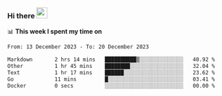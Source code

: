 ### Hi there <a href="https://www.gautamkrishnar.com/"><img src="https://media.giphy.com/media/hvRJCLFzcasrR4ia7z/giphy.gif" width="25px"></a>

📊 **This week I spent my time on**

<!--START_SECTION:waka-->

```txt
From: 13 December 2023 - To: 20 December 2023

Markdown       2 hrs 14 mins   ██████████▒░░░░░░░░░░░░░░   40.92 %
Other          1 hr 45 mins    ████████░░░░░░░░░░░░░░░░░   32.04 %
Text           1 hr 17 mins    ██████░░░░░░░░░░░░░░░░░░░   23.62 %
Go             11 mins         █░░░░░░░░░░░░░░░░░░░░░░░░   03.41 %
Docker         0 secs          ░░░░░░░░░░░░░░░░░░░░░░░░░   00.00 %
```

<!--END_SECTION:waka-->
